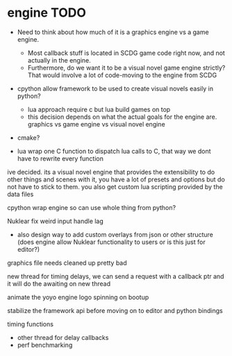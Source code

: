 # engine TODO

- Need to think about how much of it is a graphics engine vs a game engine.
  - Most callback stuff is located in SCDG game code right now, and not actually in the engine.
  - Furthermore, do we want it to be a visual novel game engine strictly? That would involve a lot of code-moving to the engine from SCDG

- cpython allow framework to be used to create visual novels easily in python?
  - lua approach require c but lua build games on top
  - this decision depends on what the actual goals for the engine are. graphics vs game engine vs visual novel engine

- cmake?

- lua wrap one C function to dispatch lua calls to C, that way we dont have to rewrite every function

ive decided. its a visual novel engine that provides the extensibility to do other things and scenes with it, you have a lot of presets and options but do not have to stick to them. you also get custom lua scripting provided by the data files

cpython wrap engine so can use whole thing from python?

Nuklear fix weird input handle lag

- also design way to add custom overlays from json or other structure (does engine allow Nuklear functionality to users or is this just for editor?)

graphics file needs cleaned up pretty bad

new thread for timing delays, we can send a request with a callback ptr and it will do the awaiting on new thread

animate the yoyo engine logo spinning on bootup

stabilize the framework api before moving on to editor and python bindings

timing functions

- other thread for delay callbacks
- perf benchmarking
